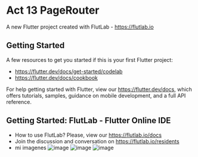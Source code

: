 # Act 13 PageRouter

A new Flutter project created with FlutLab - https://flutlab.io

## Getting Started

A few resources to get you started if this is your first Flutter project:

- https://flutter.dev/docs/get-started/codelab
- https://flutter.dev/docs/cookbook

For help getting started with Flutter, view our
https://flutter.dev/docs, which offers tutorials,
samples, guidance on mobile development, and a full API reference.

## Getting Started: FlutLab - Flutter Online IDE

- How to use FlutLab? Please, view our https://flutlab.io/docs
- Join the discussion and conversation on https://flutlab.io/residents
- mi imagenes
![image](https://github.com/vivizsi/Act14_cardenas/assets/144732898/7369139d-423f-4310-8813-dff711a47929)
![image](https://github.com/vivizsi/Act14_cardenas/assets/144732898/8239d523-3f50-4de1-86f1-f0dff5355b95)
![image](https://github.com/vivizsi/Act14_cardenas/assets/144732898/f463bef2-4137-4324-b216-a862ddcb8cd2)


